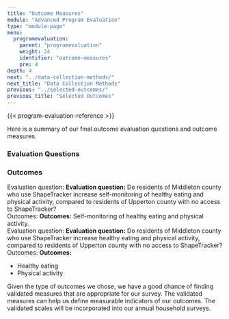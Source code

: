 ```yaml
---
title: "Outcome Measures"
module: "Advanced Program Evaluation"
type: "module-page"
menu:
  programevaluation:
    parent: "programevaluation"
    weight: 24
    identifier: "outcome-measures"
    pre: 4
depth: 4
next: "../data-collection-methods/"
next_title: "Data Collection Methods"
previous: "../selected-outcomes/"
previous_title: "Selected Outcomes"
---
```


{{< program-evaluation-reference >}}

Here is a summary of our final outcome evaluation questions and outcome measures.

<div class="row table-layout-display d-none d-md-flex" aria-hidden="true">
    <div class="col-12 col-md-6">
    <h3>Evaluation Questions</h3>
    </div>
    <div class="col-12 col-md-6">
    <h3>Outcomes</h3>
    </div>
</div>
<div class="row table-layout-display mt-3 mt-md-0 py-1 py-md-0">
    <div class="col-12 col-md-6 th-second font-weight-normal">
        <span class="sr-only">Evaluation question:</span>
        <b class="d-inline d-md-none" aria-hidden="true">Evaluation question:</b>
        Do residents of Middleton county who use ShapeTracker increase self-monitoring of healthy eating and physical activity, compared to residents of Upperton county with no access to ShapeTracker?
    </div>
    <div class="col-12 col-md-6 eval-outcomes">
        <span class="sr-only">Outcomes:</span>
        <b class="d-inline d-md-none" aria-hidden="true">Outcomes:</b>
        Self-monitoring of healthy eating and physical activity.
    </div>
</div>
<div class="row table-layout-display my-3 mt-md-0 py-1 py-md-0">
    <div class="col-12 col-md-6 th-second font-weight-normal">
        <span class="sr-only">Evaluation question:</span>
        <b class="d-inline d-md-none" aria-hidden="true">Evaluation question:</b>
        Do residents of Middleton county who use ShapeTracker increase healthy eating and physical activity, compared to residents of Upperton county with no access to ShapeTracker?
    </div>
    <div class="col-12 col-md-6 eval-outcomes">
        <span class="sr-only">Outcomes:</span>
        <b class="d-inline d-md-none" aria-hidden="true">Outcomes:</b>
        <ul class="special-outcome">
            <li>Healthy eating</li>
            <li class="border-0">Physical activity</li>
        </ul>
    </div>
</div>

Given the type of outcomes we chose, we have a good chance of finding validated measures that are appropriate for our survey. The validated measures can help us define measurable indicators of our outcomes. The validated scales will be incorporated into our annual household surveys.
